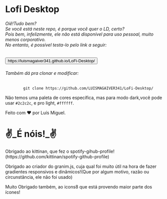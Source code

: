 <h1>Lofi Desktop</h1>
<h6>Oiê!Tudo bem?<br>Se você está neste repo, é porque você quer o LD, certo?<br>Pois bem, infelizmente, ele não está disponível para uso pessoal, muito menos corporativo.<br>No entanto, é possível testa-lo pelo link a seguir:</h6>
<button>
 https://luismagaiver341.github.io/LoFi-Desktop/
</button>
<h6>Também dá pra clonar e modificar:</h6>


```console
        git clone https://github.com/LUISMAGAIVER341/LoFi-Desktop/
```

Não temos uma paleta de cores específica, mas para modo dark,você pode usar `#2c2c2c`, e pro light, `#ffffff`.


Feito com ❤ por Luís Miguel.
<h1>✌_É nóis!_✌</h1>
Obrigado ao kittinan, que fez o spotify-gihub-profile!(https://github.com/kittinan/spotify-github-profile)

Obrigado ao criador do granim.js, cuja qual foi muito útil na hora de fazer gradientes responsivos e dinâmicos!(Que por algum motivo, razão ou circunstância, ele não foi usado)

Muito Obrigado também, ao icons8 que está provendo maior parte dos ícones!
